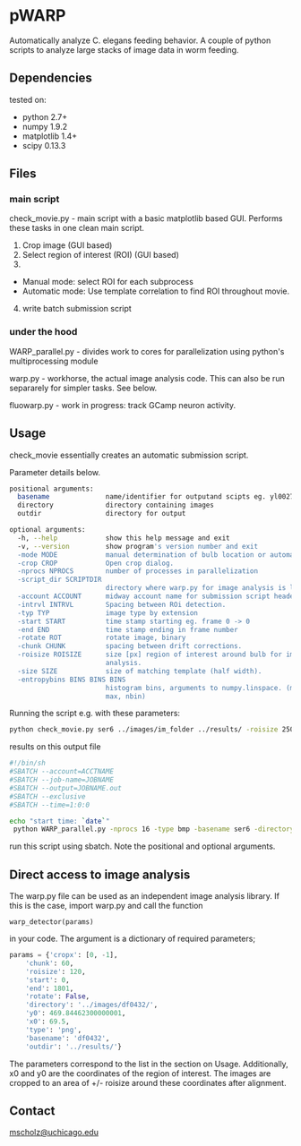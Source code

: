 # pWARP
Automatically analyze C. elegans feeding behavior. 
A couple of python scripts to analyze large stacks of image data in worm feeding. 

## Dependencies
tested on:

* python 2.7+
* numpy 1.9.2
* matplotlib 1.4+
* scipy 0.13.3

## Files
### main script
check_movie.py - main script with a basic matplotlib based GUI. Performs these tasks in one clean main script.

1. Crop image (GUI based)
2. Select region of interest (ROI)  (GUI based)
3. 
  * Manual mode: select ROI for each subprocess
  * Automatic mode: Use template correlation to find ROI throughout movie.
4. write batch submission script

### under the hood
WARP_parallel.py - divides work to cores for parallelization using python's multiprocessing module

warp.py - workhorse, the actual image analysis code. This can also be run separarely for simpler tasks. See below.

fluowarp.py - work in progress: track GCamp neuron activity.

## Usage

check_movie essentially creates an automatic submission script.

Parameter details below.

```bash
positional arguments:
  basename              name/identifier for outputand scipts eg. yl0027
  directory             directory containing images
  outdir                directory for output

optional arguments:
  -h, --help            show this help message and exit
  -v, --version         show program's version number and exit
  -mode MODE            manual determination of bulb location or automatic.
  -crop CROP            Open crop dialog.
  -nprocs NPROCS        number of processes in parallelization
  -script_dir SCRIPTDIR
                        directory where warp.py for image analysis is located
  -account ACCOUNT      midway account name for submission script header
  -intrvl INTRVL        Spacing between ROi detection.
  -typ TYP              image type by extension
  -start START          time stamp starting eg. frame 0 -> 0
  -end END              time stamp ending in frame number
  -rotate ROT           rotate image, binary
  -chunk CHUNK          spacing between drift corrections.
  -roisize ROISIZE      size [px] region of interest around bulb for image
                        analysis.
  -size SIZE            size of matching template (half width).
  -entropybins BINS BINS BINS
                        histogram bins, arguments to numpy.linspace. (min,
                        max, nbin)

```
Running the script e.g. with these parameters:
```bash
python check_movie.py ser6 ../images/im_folder ../results/ -roisize 250 -entropybins 0.06 0.5 30 -typ bmp
```
results on this output file

```bash
#!/bin/sh 
#SBATCH --account=ACCTNAME
#SBATCH --job-name=JOBNAME
#SBATCH --output=JOBNAME.out
#SBATCH --exclusive
#SBATCH --time=1:0:0

echo "start time: `date`"
 python WARP_parallel.py -nprocs 16 -type bmp -basename ser6 -directory "../images/5Ht_10s_switch" -roi_file "../results/roi_ser6"     -outdir "../results/" -cropx 5 65 -rotate False -chunk 60 -roisize 250 -entropybins 0.06 0.5 30.0 
```

run this script using sbatch. Note the positional and optional arguments.

## Direct access to image analysis
The warp.py file can be used as an independent image analysis library.
If this is the case, import warp.py and call the function
```
warp_detector(params)
```
in your code. The argument is a dictionary of required parameters;

```python
params = {'cropx': [0, -1], 
    'chunk': 60, 
    'roisize': 120, 
    'start': 0, 
    'end': 1801, 
    'rotate': False, 
    'directory': '../images/df0432/',
    'y0': 469.84462300000001,
    'x0': 69.5, 
    'type': 'png', 
    'basename': 'df0432',
    'outdir': '../results/'}
```
The parameters correspond to the list in the section on Usage.
Additionally, x0 and y0 are the coordinates of the region of interest. The images are cropped to an area of +/- roisize around these coordinates after alignment.

## Contact
mscholz@uchicago.edu
